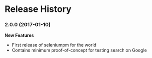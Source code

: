 Release History
===============


### 2.0.0 (2017-01-10)

**New Features**

- First release of seleniumpm for the world
- Contains minimum proof-of-concept for testing search on Google
